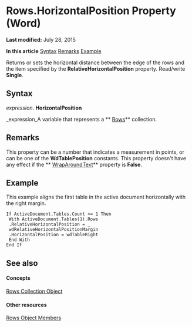 
# Rows.HorizontalPosition Property (Word)

 **Last modified:** July 28, 2015

 **In this article**
 [Syntax](#sectionSection0)
 [Remarks](#sectionSection1)
 [Example](#sectionSection2)


Returns or sets the horizontal distance between the edge of the rows and the item specified by the  **RelativeHorizontalPosition** property. Read/write **Single**.


## Syntax
<a name="sectionSection0"> </a>

 _expression_. **HorizontalPosition**

 _expression_A variable that represents a  ** [Rows](cd83d0ef-f743-1886-54de-497017c5f542.md)** collection.


## Remarks
<a name="sectionSection1"> </a>

This property can be a number that indicates a measurement in points, or can be one of the  **WdTablePosition** constants. This property doesn't have any effect if the ** [WrapAroundText](6d899cb2-f8af-1b20-3d8e-4ef353d4b762.md)** property is **False**.


## Example
<a name="sectionSection2"> </a>

This example aligns the first table in the active document horizontally with the right margin.


```
If ActiveDocument.Tables.Count >= 1 Then 
 With ActiveDocument.Tables(1).Rows 
 .RelativeHorizontalPosition = _ 
 wdRelativeHorizontalPositionMargin 
 .HorizontalPosition = wdTableRight 
 End With 
End If
```


## See also
<a name="sectionSection2"> </a>


#### Concepts


 [Rows Collection Object](cd83d0ef-f743-1886-54de-497017c5f542.md)
#### Other resources


 [Rows Object Members](161b0ab1-9763-3095-9152-07d6536c0fa4.md)
